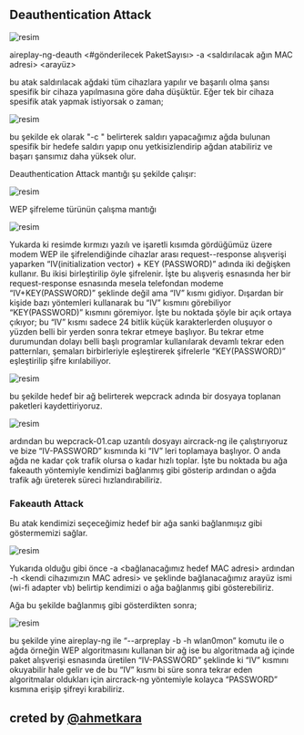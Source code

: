 
 ## Deauthentication Attack
 
 ![resim](https://user-images.githubusercontent.com/18248422/175813642-e7cc6bd0-048f-4969-83b8-63e4c8b852bc.png)

 aireplay-ng-deauth <#gönderilecek PaketSayısı> -a <saldırılacak ağın MAC adresi> <arayüz>

 bu atak saldırılacak ağdaki tüm cihazlara yapılır ve başarılı olma şansı spesifik bir cihaza yapılmasına göre daha düşüktür. Eğer tek bir cihaza spesifik atak yapmak istiyorsak o zaman;

![resim](https://user-images.githubusercontent.com/18248422/175813649-c8a1c99c-fcff-42a1-a125-2051a8e61661.png)

  bu şekilde ek olarak "-c <hedefin mac adresi>" belirterek saldırı yapacağımız ağda bulunan spesifik bir hedefe saldırı yapıp onu yetkisizlendirip ağdan atabiliriz ve başarı şansımız daha yüksek olur.     

Deauthentication Attack mantığı şu şekilde çalışır:

![resim](https://user-images.githubusercontent.com/18248422/175813659-bc3ed673-4b23-4a37-ab69-27c48a24c766.png)

WEP şifreleme türünün çalışma mantığı

![resim](https://user-images.githubusercontent.com/18248422/175813665-8d922ab0-076a-4437-9998-54e42f4b5726.png)

 Yukarda ki resimde kırmızı yazılı ve işaretli kısımda gördüğümüz üzere modem WEP ile şifrelendiğinde cihazlar arası request--response alışverişi yaparken “IV(initialization vector) + KEY (PASSWORD)” adında iki değişken kullanır. Bu ikisi birleştirilip öyle şifrelenir. İşte bu alışveriş esnasında her bir request-response esnasında mesela telefondan modeme “IV+KEY(PASSWORD)” şeklinde değil ama “IV” kısmı gidiyor. Dışardan bir kişide bazı yöntemleri kullanarak bu “IV” kısmını görebiliyor “KEY(PASSWORD)” kısmını göremiyor. İşte bu noktada şöyle bir açık ortaya çıkıyor; bu “IV” kısmı sadece 24 bitlik küçük karakterlerden oluşuyor o yüzden belli bir yerden sonra tekrar etmeye başlıyor. Bu tekrar etme durumundan dolayı belli başlı programlar kullanılarak devamlı tekrar eden patternları, şemaları birbirleriyle eşleştirerek şifrelerle “KEY(PASSWORD)” eşleştirilip şifre kırılabiliyor.
 
![resim](https://user-images.githubusercontent.com/18248422/175813673-f511b8b8-402b-4f91-8436-cfdec7fd9c04.png)

 bu şekilde hedef bir ağ belirterek wepcrack adında bir dosyaya toplanan paketleri kaydettiriyoruz.
  
 ![resim](https://user-images.githubusercontent.com/18248422/175813683-98b5e5fe-5708-4c44-a766-babdb535a609.png)

ardından bu wepcrack-01.cap uzantılı dosyayı aircrack-ng ile çalıştırıyoruz ve bize “IV-PASSWORD” kısmında ki “IV” leri toplamaya başlıyor. O anda ağda ne kadar çok trafik olursa o kadar hızlı toplar. İşte bu noktada bu ağa fakeauth yöntemiyle kendimizi bağlanmış gibi gösterip ardından o ağda trafik ağı üreterek süreci hızlandırabiliriz. 
 
 
### Fakeauth Attack 

Bu atak kendimizi seçeceğimiz hedef bir ağa sanki bağlanmışız gibi göstermemizi sağlar.

![resim](https://user-images.githubusercontent.com/18248422/175813696-65647fc8-bf9d-4ff5-bfe2-1a390e56da0a.png)

Yukarıda olduğu gibi önce -a <bağlanacağımız hedef MAC adresi> ardından -h <kendi cihazımızın MAC adresi> ve <wlan0mon> şeklinde bağlanacağımız arayüz ismi (wi-fi adapter vb) belirtip kendimizi o ağa bağlanmış gibi gösterebiliriz.

Ağa bu şekilde bağlanmış gibi gösterdikten sonra;

![resim](https://user-images.githubusercontent.com/18248422/175813720-bcb73b5b-305e-4709-90d4-f67e85215b7e.png)

bu şekilde yine aireplay-ng ile “--arpreplay -b <hedef MAC> -h <kendi MAC adresimiz> wlan0mon” komutu ile o ağda örneğin WEP algoritmasını kullanan bir ağ ise bu algoritmada ağ içinde paket alışverişi esnasında üretilen “IV-PASSWORD” şeklinde ki “IV” kısmını okuyabilir hale gelir ve de bu “IV” kısmı bi süre sonra tekrar eden algoritmalar oldukları için aircrack-ng yöntemiyle kolayca “PASSWORD” kısmına erişip şifreyi kırabiliriz.

## creted by [@ahmetkara](https://github.com/ahmetQara)
